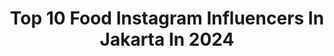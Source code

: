 ---
title: Top 10 Food Instagram Influencers In Jakarta In 2024
description: >-
  Find top food Instagram influencers in Jakarta in 2024. Most popular hashtags: #food #foodie #jktfoodbang #foodphotography.
platform: Instagram
hits: 119
text_top: Discover the top-rated Instagram accounts on inBeat.
text_bottom: Our platform aggregates 119 Instagram influencers like this in Jakarta, Indonesia for you to contact.
profiles:
  - username: "anggunmiad"
    fullname: >-
      Mia Anggun
    bio: >-
      (Mom • Lifestyle • Fashion • Beauty • Food) JAKARTA Owner 👗 @anggunmiadd 📧miaanggun1708@gmail.com (081909777792) Momscers, AII
    location: "Indonesia"
    followers: 241369
    engagement: 151
    commentsToLikes: 0.014711
    id: ckaot0uwltvhk0i782i9xj25j
    verified: false
    hashtags: "#pratistaserum, #serumretinol, #pratistaskincare, #pratistaindonesia"
  - username: "matteoguerinoni33"
    fullname: >-
      Matteo Guerinoni One of You✊🏁
    bio: >-
      I love The Lord Jesus Christ #nevergiveup @msgpofficial @ilgelatodimatteo @betamotorcycleindonesia Work purposes cp Anna: +6281291110953
    location: "Indonesia"
    followers: 80029
    engagement: 100
    commentsToLikes: 0.032207
    id: ck6tnnenya6wp0j71g4adokug
    verified: true
    hashtags: "#maxnanni, #speed, #matteoguerinoni, #fullthrottle"
  - username: "nitalanaf"
    fullname: >-
      nita || food blogger jkt
    bio: >-
      Food Blogger Jakarta - Indonesia 🇮🇩 recipe, food drink review, culinary, & traveling twitter: nitalanaf
    location: "Indonesia"
    followers: 10043
    engagement: 275
    commentsToLikes: 0.115340
    id: ck0vybsbl37810i199r7boqg2
    verified: false
    hashtags: "#foodgram, #masakanpadang, #foodie, #foodshare"
  - username: "yourabellv"
    fullname: >-
      Yourabellv
    bio: >-
      Influencer : Mom - Lifestyle - Beauty - Healthy - Parenting - Fashion - Food 🌟 Jakarta
    location: "Indonesia"
    followers: 115718
    engagement: 102
    commentsToLikes: 0.051665
    id: ck14hv8d2caiv0i19hqgs8fmd
    verified: false
    hashtags: "#yourabellvmomreview, #carapintarmam, #yourabellv, #toyskingdom"
  - username: "luminousdreamsphotoworks"
    fullname: >-
      Luminousdreamsphotoworks
    bio: >-
      Potrait . Beauty . Commercial Photographer, @ItsMeTeguh @mas_christian_ Traveller, Food Lover Jakarta Indonesia
    location: "Indonesia"
    followers: 20516
    engagement: 319
    commentsToLikes: 0.107182
    id: ck5zj65d4h0hy0i148ptafesh
    verified: false
    hashtags: "#bbg, #male, #bodygoals, #asian"
  - username: "awcavs"
    fullname: >-
      Andrew & Ika
    bio: >-
      Tour Guide @oyster.tour Food Vlogger #makanseindonesia @jktcoupleculinary @jktfoodposts @heiyika DM for invitation and endorsement
    location: "Indonesia"
    followers: 107917
    engagement: 21
    commentsToLikes: 1.901180
    id: ck5heiy1zt53a0i11z9eh3bpf
    verified: false
    hashtags: "#eat, #tourmurah, #instafood, #mukbang"
  - username: "ajengkamaratih_"
    fullname: >-
      Ajeng Kamaratih
    bio: >-
      💫Content Creator 🎤MC-Moderator in 🇮🇩🇬🇧🇫🇷 🌏Traveler-Storyteller 🍒Beautifully educating, yet entertaining For info: +6281808189469 (Astrid-Manager)
    location: "Indonesia"
    followers: 268500
    engagement: 417
    commentsToLikes: 0.014079
    id: ck15uug42okay0i1947gmazq8
    verified: false
    hashtags: "#instatravel, #beauty, #love, #traveling"
  - username: "bellyculinary"
    fullname: >-
      Bellyculinary | JKT TGR FOOD REVIEW
    bio: >-
      Jakarta - Based Food Enthusiast CP : 081284663842 (Cindy)
    location: "Indonesia"
    followers: 75873
    engagement: 155
    commentsToLikes: 0.321584
    id: ckaorjnmznj4j0i7804fd0pvp
    verified: false
    hashtags: "#yummy, #cafe, #kopi, #ayce"
  - username: "yaheerrr"
    fullname: >-
      
    bio: >-
      ✨BA @iphonebjm @auraoptik_vet @eya_beauty_official Business iquiries👇🏻
    location: "Indonesia"
    followers: 72043
    engagement: 213
    commentsToLikes: 0.040828
    id: ck5ziwkrrgicg0i14me3uzy4k
    verified: false
    hashtags: "#banjarmasin, #kuatsetiaphari, #makintambahharmonis, #kesehatantubuh"
  - username: "yohanes.cahya"
    fullname: >-
      YOHANES | JKT - BKS - TGR FOODIES
    bio: >-
      Food Enthusiast 🍣🍸 Jakarta - Bekasi - Tangerang 340k Fam on Tiktok ✨ 36k Subs on Youtube ✨ 📩 : yohanescahya@hotmail.com 📞 : 0813 1575 5116 (WA only)
    location: "Indonesia"
    followers: 63466
    engagement: 163
    commentsToLikes: 0.054882
    id: ck5hnvt45ohb50i11td8s9x7y
    verified: false
    hashtags: "#kulinerviral, #jajananviral, #kulinerjakartaselatan, #jktfoodbang"
---
